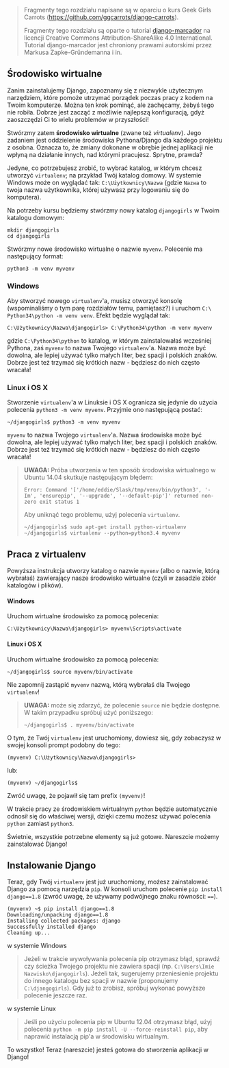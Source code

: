 > Fragmenty tego rozdziału napisane są w oparciu o kurs Geek Girls Carrots (https://github.com/ggcarrots/django-carrots).
> 
> Fragmenty tego rozdziału są oparte o tutorial [django-marcador](http://django-marcador.keimlink.de/) na licencji Creative Commons Attribution-ShareAlike 4.0 International. Tutorial django-marcador jest chroniony prawami autorskimi przez Markusa Zapke-Gründemanna i in.

## Środowisko wirtualne

Zanim zainstalujemy Django, zapoznamy się z niezwykle użytecznym narzędziem, które pomoże utrzymać porządek poczas pracy z kodem na Twoim komputerze. Można ten krok pominąć, ale zachęcamy, żebyś tego nie robiła. Dobrze jest zacząć z możliwie najlepszą konfiguracją, gdyż zaoszczędzi Ci to wielu problemów w przyszłości!

Stwórzmy zatem **środowisko wirtualne** (zwane też *virtualenv*). Jego zadaniem jest oddzielenie środowiska Pythona/Django dla każdego projektu z osobna. Oznacza to, że zmiany dokonane w obrębie jednej aplikacji nie wpłyną na działanie innych, nad którymi pracujesz. Sprytne, prawda?

Jedyne, co potrzebujesz zrobić, to wybrać katalog, w którym chcesz utworzyć `virtualenv`; na przykład Twój katalog domowy. W systemie Windows może on wyglądać tak: `C:\Użytkownicy\Nazwa` (gdzie `Nazwa` to twoja nazwa użytkownika, której używasz przy logowaniu się do komputera).

Na potrzeby kursu będziemy stwórzmy nowy katalog `djangogirls` w Twoim katalogu domowym:

    mkdir djangogirls
    cd djangogirls
    

Stwórzmy nowe środowisko wirtualne o nazwie `myvenv`. Polecenie ma następujący format:

    python3 -m venv myvenv
    

### Windows

Aby stworzyć nowego `virtualenv`'a, musisz otworzyć konsolę (wspominaliśmy o tym parę rozdziałów temu, pamiętasz?) i uruchom `C:\ Python34\python -m venv venv`. Efekt będzie wyglądał tak:

    C:\Użytkownicy\Nazwa\djangogirls> C:\Python34\python -m venv myvenv
    

gdzie `C:\Python34\python` to katalog, w którym zainstalowałaś wcześniej Pythona, zaś `myvenv` to nazwa Twojego `virtualenv`'a. Nazwa może być dowolna, ale lepiej używać tylko małych liter, bez spacji i polskich znaków. Dobrze jest też trzymać się krótkich nazw - będziesz do nich często wracała!

### Linux i OS X

Stworzenie `virtualenv`'a w Linuksie i OS X ogranicza się jedynie do użycia polecenia `python3 -m venv myvenv`. Przyjmie ono następującą postać:

    ~/djangogirls$ python3 -m venv myvenv
    

`myvenv` to nazwa Twojego `virtualenv`'a. Nazwa środowiska może być dowolna, ale lepiej używać tylko małych liter, bez spacji i polskich znaków. Dobrze jest też trzymać się krótkich nazw - będziesz do nich często wracała!

> **UWAGA:** Próba utworzenia w ten sposób środowiska wirtualnego w Ubuntu 14.04 skutkuje następującym błędem:
> 
>     Error: Command '['/home/eddie/Slask/tmp/venv/bin/python3', '-Im', 'ensurepip', '--upgrade', '--default-pip']' returned non-zero exit status 1
>     
> 
> Aby uniknąć tego problemu, użyj polecenia `virtualenv`.
> 
>     ~/djangogirls$ sudo apt-get install python-virtualenv
>     ~/djangogirls$ virtualenv --python=python3.4 myvenv
>     

## Praca z virtualenv

Powyższa instrukcja utworzy katalog o nazwie `myvenv` (albo o nazwie, którą wybrałaś) zawierający nasze środowisko wirtualne (czyli w zasadzie zbiór katalogów i plików).

#### Windows

Uruchom wirtualne środowisko za pomocą polecenia:

    C:\Użytkownicy\Nazwa\djangogirls> myvenv\Scripts\activate
    

#### Linux i OS X

Uruchom wirtualne środowisko za pomocą polecenia:

    ~/djangogirls$ source myvenv/bin/activate
    

Nie zapomnij zastąpić `myvenv` nazwą, którą wybrałaś dla Twojego `virtualenv`!

> **UWAGA:** może się zdarzyć, że polecenie `source` nie będzie dostępne. W takim przypadku spróbuj użyć poniższego:
> 
>     ~/djangogirls$ . myvenv/bin/activate
>     

O tym, że Twój `virtualenv` jest uruchomiony, dowiesz się, gdy zobaczysz w swojej konsoli prompt podobny do tego:

    (myvenv) C:\Użytkownicy\Nazwa\djangogirls>
    

lub:

    (myvenv) ~/djangogirls$
    

Zwróć uwagę, że pojawił się tam prefix `(myvenv)`!

W trakcie pracy ze środowiskiem wirtualnym `python` będzie automatycznie odnosił się do właściwej wersji, dzięki czemu możesz używać polecenia `python` zamiast `python3`.

Świetnie, wszystkie potrzebne elementy są już gotowe. Nareszcie możemy zainstalować Django!

## Instalowanie Django

Teraz, gdy Twój `virtualenv` jest już uruchomiony, możesz zainstalować Django za pomocą narzędzia `pip`. W konsoli uruchom polecenie `pip install django==1.8` (zwróć uwagę, że używamy podwójnego znaku równości: `==`).

    (myvenv) ~$ pip install django==1.8
    Downloading/unpacking django==1.8
    Installing collected packages: django
    Successfully installed django
    Cleaning up...
    

w systemie Windows

> Jeżeli w trakcie wywoływania polecenia pip otrzymasz błąd, sprawdź czy ścieżka Twojego projektu nie zawiera spacji (np. `C:\Users\Imie Nazwisko\djangogirls`). Jeżeli tak, sugerujemy przeniesienie projektu do innego katalogu bez spacji w nazwie (proponujemy `C:\djangogirls`). Gdy już to zrobisz, spróbuj wykonać powyższe polecenie jeszcze raz.

w systemie Linux

> Jeśli po użyciu polecenia pip w Ubuntu 12.04 otrzymasz błąd, użyj polecenia `python -m pip install -U --force-reinstall pip`, aby naprawić instalacją pip'a w środowisku wirtualnym.

To wszystko! Teraz (nareszcie) jesteś gotowa do stworzenia aplikacji w Django!
